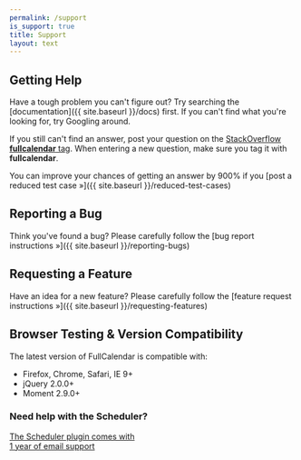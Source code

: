 ```yaml
---
permalink: /support
is_support: true
title: Support
layout: text
---
```


<div class='sidenote-layout'>
<div class='sidenote-layout__main' markdown='1'>

## Getting Help

Have a tough problem you can't figure out? Try searching the [documentation]({{ site.baseurl }}/docs) first. If you can't find what you're looking for, try Googling around.

If you still can't find an answer, post your question on the [StackOverflow **fullcalendar** tag](http://stackoverflow.com/questions/tagged/fullcalendar'). When entering a new question, make sure you tag it with **fullcalendar**.

You can improve your chances of getting an answer by 900% if you [post a reduced test case &raquo;]({{ site.baseurl }}/reduced-test-cases)

## Reporting a Bug

Think you've found a bug? Please carefully follow the [bug report instructions &raquo;]({{ site.baseurl }}/reporting-bugs)

## Requesting a Feature

Have an idea for a new feature? Please carefully follow the [feature request instructions &raquo;]({{ site.baseurl }}/requesting-features)

## Browser Testing & Version Compatibility

The latest version of FullCalendar is compatible with:

- Firefox, Chrome, Safari, IE 9+
- jQuery 2.0.0+
- Moment 2.9.0+

</div>
<div class='sidenote-layout__sidenote' markdown='1'>

### Need help with the Scheduler?

<a href='{{ site.baseurl }}/scheduler/purchase'>
  The Scheduler plugin comes with<br />1 year of email support
</a>

</div>
</div>
